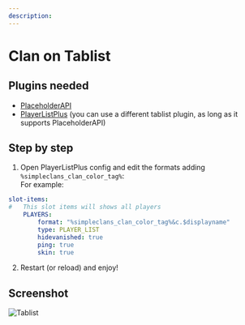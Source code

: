 ```yaml
---
description:
---
```


# Clan on Tablist

## Plugins needed

- [PlaceholderAPI](https://www.spigotmc.org/resources/placeholderapi.6245/)
- [PlayerListPlus](https://www.spigotmc.org/resources/%E2%99%9B-playerlistplus-%E2%99%9B-1-8-1-14-3-tablist-editor.55878/) (you can use a different tablist plugin, as long as it supports PlaceholderAPI)

## Step by step

1. Open PlayerListPlus config and edit the formats adding `%simpleclans_clan_color_tag%`:\
For example:

```yml
slot-items:
#   This slot items will shows all players
    PLAYERS:
        format: "%simpleclans_clan_color_tag%&c.$displayname"
        type: PLAYER_LIST
        hidevanished: true
        ping: true
        skin: true
```
2. Restart (or reload) and enjoy!

## Screenshot
![Tablist](https://i.imgur.com/MnK3gsJ.png)